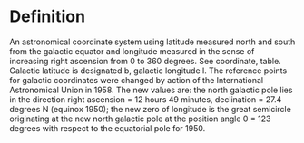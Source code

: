 # Definition

An astronomical coordinate system using latitude measured north and
south from the galactic equator and longitude measured in the sense of
increasing right ascension from 0 to 360 degrees. See coordinate, table.
Galactic latitude is designated b, galactic longitude l. The reference
points for galactic coordinates were changed by action of the
International Astronomical Union in 1958. The new values are: the north
galactic pole lies in the direction right ascension = 12 hours 49
minutes, declination = 27.4 degrees N (equinox 1950); the new zero of
longitude is the great semicircle originating at the new north galactic
pole at the position angle 0 = 123 degrees with respect to the
equatorial pole for 1950.
